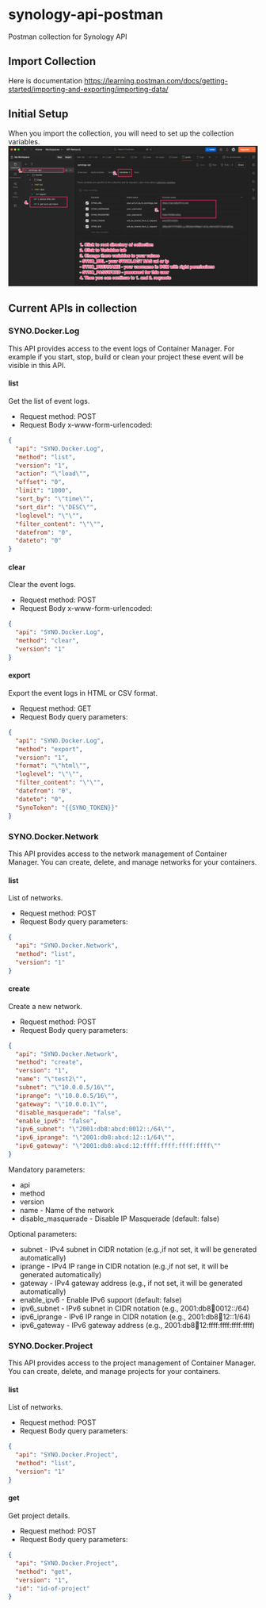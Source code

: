 # synology-api-postman
Postman collection for Synology API

## Import Collection

Here is documentation https://learning.postman.com/docs/getting-started/importing-and-exporting/importing-data/

## Initial Setup

When you import the collection, you will need to set up the collection variables.
![initial setup](/imgs/postman_collection_init_steps.png)


## Current APIs in collection

### SYNO.Docker.Log

This API provides access to the event logs of Container Manager. For example if you start, stop, build or clean your project these event will be visible in this API.

#### list

Get the list of event logs.

- Request method: POST
- Request Body x-www-form-urlencoded:

```json 
{
  "api": "SYNO.Docker.Log",
  "method": "list",
  "version": "1",
  "action": "\"load\"",
  "offset": "0",
  "limit": "1000",
  "sort_by": "\"time\"",
  "sort_dir": "\"DESC\"",
  "loglevel": "\"\"",
  "filter_content": "\"\"",
  "datefrom": "0",
  "dateto": "0"
}
```

#### clear

Clear the event logs.

- Request method: POST
- Request Body x-www-form-urlencoded:

```json 
{
  "api": "SYNO.Docker.Log",
  "method": "clear",
  "version": "1"
}
```

#### export

Export the event logs in HTML or CSV format.

- Request method: GET
- Request Body query parameters:

```json 
{
  "api": "SYNO.Docker.Log",
  "method": "export",
  "version": "1",
  "format": "\"html\"",
  "loglevel": "\"\"",
  "filter_content": "\"\"",
  "datefrom": "0",
  "dateto": "0",
  "SynoToken": "{{SYNO_TOKEN}}"
}
```

### SYNO.Docker.Network

This API provides access to the network management of Container Manager. You can create, delete, and manage networks for your containers.

#### list

List of networks.

- Request method: POST
- Request Body query parameters:

```json 
{
  "api": "SYNO.Docker.Network",
  "method": "list",
  "version": "1"
}
```

#### create

Create a new network.

- Request method: POST
- Request Body query parameters:

```json 
{
  "api": "SYNO.Docker.Network",
  "method": "create",
  "version": "1",
  "name": "\"test2\"",
  "subnet": "\"10.0.0.5/16\"",
  "iprange": "\"10.0.0.5/16\"",
  "gateway": "\"10.0.0.1\"",
  "disable_masquerade": "false",
  "enable_ipv6": "false",
  "ipv6_subnet": "\"2001:db8:abcd:0012::/64\"",
  "ipv6_iprange": "\"2001:db8:abcd:12::1/64\"",
  "ipv6_gateway": "\"2001:db8:abcd:12:ffff:ffff:ffff:ffff\""
}
```

Mandatory parameters:
- api
- method
- version
- name - Name of the network
- disable_masquerade - Disable IP Masquerade (default: false)

Optional parameters:
- subnet - IPv4 subnet in CIDR notation (e.g.,if not set, it will be generated automatically)
- iprange - IPv4 IP range in CIDR notation (e.g.,if not set, it will be generated automatically)
- gateway - IPv4 gateway address (e.g., if not set, it will be generated automatically)
- enable_ipv6 - Enable IPv6 support (default: false)
- ipv6_subnet - IPv6 subnet in CIDR notation (e.g., 2001:db8:abcd:0012::/64)
- ipv6_iprange - IPv6 IP range in CIDR notation (e.g., 2001:db8:abcd:12::1/64)
- ipv6_gateway - IPv6 gateway address (e.g., 2001:db8:abcd:12:ffff:ffff:ffff:ffff)

### SYNO.Docker.Project

This API provides access to the project management of Container Manager. You can create, delete, and manage projects for your containers.

#### list

List of networks.

- Request method: POST
- Request Body query parameters:

```json 
{
  "api": "SYNO.Docker.Project",
  "method": "list",
  "version": "1"
}
```

#### get

Get project details.

- Request method: POST
- Request Body query parameters:

```json 
{
  "api": "SYNO.Docker.Project",
  "method": "get",
  "version": "1",
  "id": "id-of-project"
}
```